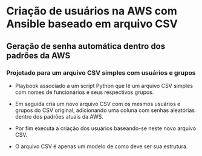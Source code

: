 # Criação de usuários na AWS com Ansible baseado em arquivo CSV

## Geração de senha automática dentro dos padrões da AWS

### Projetado para um arquivo CSV simples com usuários e grupos



- Playbook associado a um script Python que lê um arquivo CSV simples com nomes de funcionários e seus respectivos grupos.


- Em seguida cria um novo arquivo CSV com os mesmos usuários e grupos do CSV original, adicionando uma coluna com senhas aleatórias dentro dos padrões atuais da AWS.


- Por fim executa a criação dos usuários baseando-se neste novo arquivo CSV.


- O arquivo CSV é apenas um modelo de como deve ser sua estrutura.
